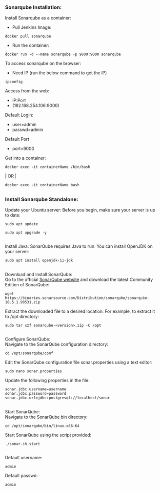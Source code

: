 ### Sonarqube Installation: 
Install Sonarqube as a container: 
- Pull Jenkins Image:
```
docker pull sonarqube 
```
- Run the container:
``` 
docker run -d --name sonarqube -p 9000:9000 sonarqube 
```
To access sonarqube on the browser:
- Need IP (run the below command to get the IP) 
```
ipconfig
``` 
Access from the web:
- IP:Port
- (192.168.254.106:9000)

Default Login:
- user=admin 
- passwd=admin 

Default Port 
- port=9000

Get into a container: 
```
docker exec -it containerName /bin/bash
```

| OR |

```
docker exec -it containerName bash
```
##


### Install Sonarqube Standalone: 
Update your Ubuntu server: Before you begin, make sure your server is up to date:
```
sudo apt update
```
```
sudo apt upgrade -y
```
##


Install Java: SonarQube requires Java to run. You can install OpenJDK on your server:
```
sudo apt install openjdk-11-jdk
```
##


Download and Install SonarQube: <br>
Go to the official [SonarQube website](https://www.sonarqube.org/downloads) and download the latest Community Edition of SonarQube:
```
wget https://binaries.sonarsource.com/Distribution/sonarqube/sonarqube-10.5.1.90531.zip
```


Extract the downloaded file to a desired location. For example, to extract it to /opt directory:
```
sudo tar xzf sonarqube-<version>.zip -C /opt
```
##


Configure SonarQube: <br>
Navigate to the SonarQube configuration directory:
```
cd /opt/sonarqube/conf
```


Edit the SonarQube configuration file sonar.properties using a text editor:
```
sudo nano sonar.properties
```


Update the following properties in the file:
```
sonar.jdbc.username=username
sonar.jdbc.password=password
sonar.jdbc.url=jdbc:postgresql://localhost/sonar
```
##


Start SonarQube: <br>
Navigate to the SonarQube bin directory:
```
cd /opt/sonarqube/bin/linux-x86-64
```


Start SonarQube using the script provided:
```
./sonar.sh start
```
##


Default username:
```
admin
```


Default passwd:
```
admin
```
##